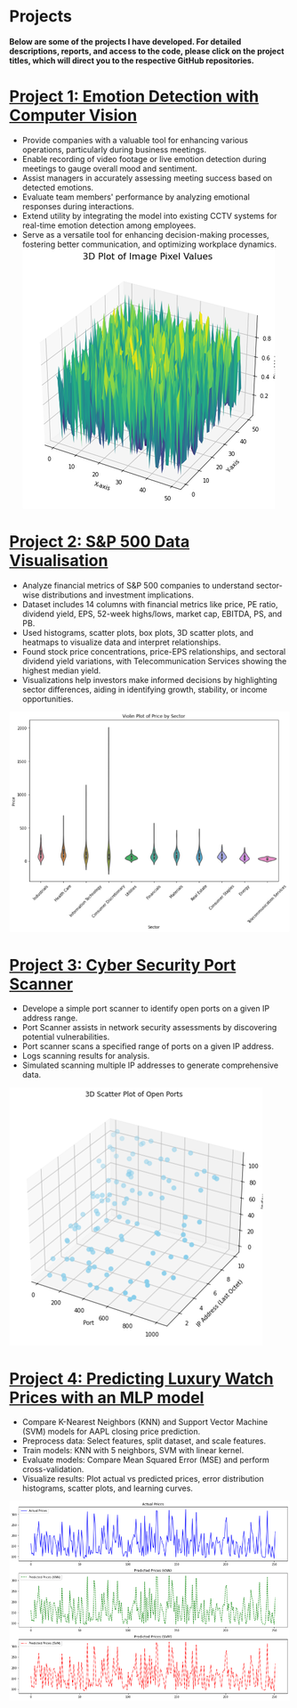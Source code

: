 # Projects

#### Below are some of the projects I have developed. For detailed descriptions, reports, and access to the code, please click on the project titles, which will direct you to the respective GitHub repositories.

# **[Project 1: Emotion Detection with Computer Vision](https://github.com/pavelkimldn/Computer_Vision_Live_Emotion_Detection)**

- Provide companies with a valuable tool for enhancing various operations, particularly during business meetings.
- Enable recording of video footage or live emotion detection during meetings to gauge overall mood and sentiment.
- Assist managers in accurately assessing meeting success based on detected emotions.
- Evaluate team members' performance by analyzing emotional responses during interactions.
- Extend utility by integrating the model into existing CCTV systems for real-time emotion detection among employees.
- Serve as a versatile tool for enhancing decision-making processes, fostering better communication, and optimizing workplace dynamics.
![github](Picture%209.png)


# **[Project 2: S&P 500 Data Visualisation](https://github.com/pavelkimldn/Data_Visualisation_S-P500_2022)**

- Analyze financial metrics of S&P 500 companies to understand sector-wise distributions and investment implications.
- Dataset includes 14 columns with financial metrics like price, PE ratio, dividend yield, EPS, 52-week highs/lows, market cap, EBITDA, PS, and PB.
- Used histograms, scatter plots, box plots, 3D scatter plots, and heatmaps to visualize data and interpret relationships.
- Found stock price concentrations, price-EPS relationships, and sectoral dividend yield variations, with Telecommunication Services showing the highest median yield.
- Visualizations help investors make informed decisions by highlighting sector differences, aiding in identifying growth, stability, or income opportunities.
  
![github](Picture%206.png)

# **[Project 3: Cyber Security Port Scanner](https://github.com/pavelkimldn/Cyber_Security_Port_Scanner)**

- Develope a simple port scanner to identify open ports on a given IP address range.
- Port Scanner assists in network security assessments by discovering potential vulnerabilities.
- Port scanner scans a specified range of ports on a given IP address.
- Logs scanning results for analysis.
- Simulated scanning multiple IP addresses to generate comprehensive data.

![github](Picture%202.png)

# **[Project 4: Predicting Luxury Watch Prices with an MLP model](https://github.com/pavelkimldn/Luxury_Watches_MLP)**

- Compare K-Nearest Neighbors (KNN) and Support Vector Machine (SVM) models for AAPL closing price prediction.
- Preprocess data: Select features, split dataset, and scale features.
- Train models: KNN with 5 neighbors, SVM with linear kernel.
- Evaluate models: Compare Mean Squared Error (MSE) and perform cross-validation.
- Visualize results: Plot actual vs predicted prices, error distribution histograms, scatter plots, and learning curves.

![github](Picture%201.png)






